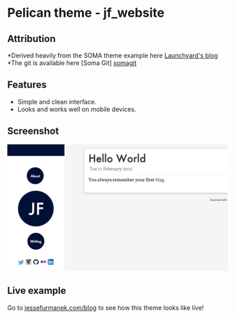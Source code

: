 Pelican theme - jf_website
====================

Attribution
--------
*Derived heavily from the SOMA theme example here [Launchyard's blog][lyblog]
*The git is available here [Soma Git] [somagit]

Features
--------
* Simple and clean interface.
* Looks and works well on mobile devices.


Screenshot
----------

  ![Screenshot](screenshot.png)


Live example
------------

Go to [jessefurmanek.com/blog][myblog] to see how this theme looks like live!



  [myblog]: http://blog.launchyard.com
	[lyblog]: http://blog.launchyard.com
	[somagit]: https://github.com/getpelican/pelican-themes/tree/master/SoMA2
